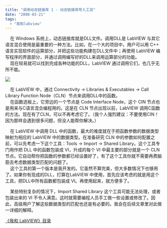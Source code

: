 ```yaml
---
title: "调用动态链接库 1 - 动态链接库导入工具"
date: "2008-03-21"
tags: 
  - "我和labview"
---
```


    在 Windows 系统上，动态链接库就是DLL文件。调用DLL是 LabVIEW 与其它语言混合使用是最重要的一种方法。比如，在一个大的项目中，用户可以用 C++ 语言实现软件的运算部分，并把这些功能构建在DLL文件中；再使用 LabVIEW 编写程序的界面部分，并通过调用编写好的DLL来调用运算部分的功能。  
    现在轻易就可以找到完成各种功能的DLL，LabVIEW 通过调用它们，也几乎无所不能。

[![](http://byfiles.storage.msn.com/y1pIcO_924THoc4dqpHOMKB4vsn8I-P8IcqOCO1QOZ29xh0oxOIEnQwYXHj6p2D35-P-DJEtOgCmZI?PARTNER=WRITER)](http://byfiles.storage.msn.com/y1pIcO_924THoe0CkiTPjZdLHdbXvRSF4kAdMlE8rC8cO1DHQXPqBdcXF3pCLZI3K7aSjQxrazbW9Q?PARTNER=WRITER)

    在 LabVIEW 中，通过 Connectivity -> Libraries & Executables -> Call Library Function Node（CLN）节点来调用DLL中的函数。  
    在函数选板上，它旁边的一个节点是 Code Interface Node，这个 CIN 节点也是用来与C语言混合编程用的。这是在 CLN 节点出现以前，LabVIEW 调用C函数的方法。现在有了CLN，可以不再考虑它了。（我个人强烈建议：不要使用CIN！因为那样会遇到很多问题，但没人能帮你解决。）

    在 LabVIEW 中调用 DLL 中的函数，最大的难度就在于把函数参数的数据类型映射为相应的 LabVIEW 中的数据类型。在准备研究 CLN 中的参数如何配置之前，可以先考虑一下这个工具：Tools -> Import -> Shared Library。这个工具专门用作把 DLL 中的函数包装成 VI，升成的每个 VI 中最主要的部分就是一个 CLN 节点。它自动帮你把函数的参数都已经设置好了，有了这个工具你就不需要再费脑筋去考虑数据类型匹配的问题了。  
    这个工具的第一个版本是我开发的。它虽然不算完美，但大多数情况下也够用了。如果你有现成的DLL，打算在LabVIEW 中使用，首先应该考虑的就是用这个工具，把DLL中所有函数都包装成 VI。再使用起来，就方便多了。

    某些特别复杂的情况下，Import Shared Library 这个工具可能无法处理，或者包装出来的 VI 不令人满意。这时就需要编程人员手工做一些设置或修改了。因此，高级用户了解这些数据类型的匹配也还是有必要的。我会在后续文章里对此做一详细的解释。

[《我和 LabVIEW》目录](http://ruanqizhen.spaces.live.com/blog/cns!5852D4F797C53FB6!1073.entry)
